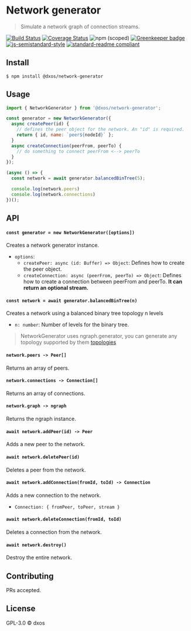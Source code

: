 # Network generator
> Simulate a network graph of connection streams.

[![Build Status](https://travis-ci.com/dxos/broadcast.svg?branch=master)](https://travis-ci.com/dxos/network-generator)
[![Coverage Status](https://coveralls.io/repos/github/dxos/network-generator/badge.svg?branch=master)](https://coveralls.io/github/dxos/network-generator?branch=master)
![npm (scoped)](https://img.shields.io/npm/v/@dxos/network-generator)
[![Greenkeeper badge](https://badges.greenkeeper.io/dxos/network-generator.svg)](https://greenkeeper.io/)
[![js-semistandard-style](https://img.shields.io/badge/code%20style-semistandard-brightgreen.svg?style=flat-square)](https://github.com/standard/semistandard)
[![standard-readme compliant](https://img.shields.io/badge/readme%20style-standard-brightgreen.svg?style=flat-square)](https://github.com/RichardLitt/standard-readme)

## Install

```
$ npm install @dxos/network-generator
```

## Usage

```javascript
import { NetworkGenerator } from '@dxos/network-generator';

const generator = new NetworkGenerator({
  async createPeer(id) {
    // defines the peer object for the network. An "id" is required.
    return { id, name: `peer${nodeId}` };
  }
  async createConnection(peerFrom, peerTo) {
    // do something to connect peerFrom <--> peerTo
  }
});

(async () => {
  const network = await generator.balancedBinTree(5);

  console.log(network.peers)
  console.log(network.connections)
})();
```

## API

#### `const generator = new NetworkGenerator([options])`

Creates a network generator instance.

- `options`:
  - `createPeer: async (id: Buffer) => Object`: Defines how to create the peer object.
  - `createConnection: async (peerFrom, peerTo) => Object`: Defines how to create a connection between peerFrom and peerTo. **It can return an optional stream.**

#### `const network = await generator.balancedBinTree(n)`

Creates a network using a balanced binary tree topology n levels

- `n: number`: Number of levels for the binary tree.

> NetworkGenerator uses ngraph.generator, you can generate any topology supported by them [topologies](https://github.com/anvaka/ngraph.generators#ladder)

#### `network.peers -> Peer[]`

Returns an array of peers.

#### `network.connections -> Connection[]`

Returns an array of connections.

#### `network.graph -> ngraph`

Returns the ngraph instance.

#### `await network.addPeer(id) -> Peer`

Adds a new peer to the network.

#### `await network.deletePeer(id)`

Deletes a peer from the network.

#### `await network.addConnection(fromId, toId) -> Connection`

Adds a new connection to the network.

- `Connection: { fromPeer, toPeer, stream }`

#### `await network.deleteConnection(fromId, toId)`

Deletes a connection from the network.

#### `await network.destroy()`

Destroy the entire network.

## Contributing

PRs accepted.

## License

GPL-3.0 © dxos
